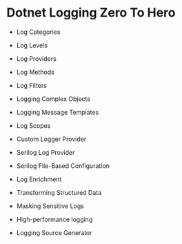 # Dotnet Logging Zero To Hero


- Log Categories

- Log Levels

- Log Providers

- Log Methods

- Log Filters

- Logging Complex Objects

- Logging Message Templates

- Log Scopes

- Custom Logger Provider

- Serilog Log Provider

- Serilog File-Based Configuration  

- Log Enrichment 

- Transforming Structured Data 

- Masking Sensitive Logs

- High-performance logging 

- Logging Source Generator

